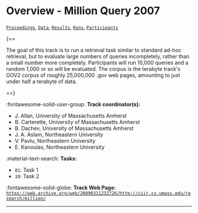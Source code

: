 # Overview - Million Query 2007

[`Proceedings`](./proceedings.md), [`Data`](./data.md), [`Results`](./results.md), [`Runs`](./runs.md), [`Participants`](./participants.md)

{==

The goal of this track is to run a retrieval task similar to standard ad-hoc retrieval, but to evaluate large numbers of queries incompletely, rather than a small number more completely.   Participants will run 10,000 queries and a random 1,000 or so will be evaluated. The corpus is the terabyte track's GOV2 corpus of roughly 25,000,000 .gov web pages, amounting to just under half a terabyte of data.

==}

:fontawesome-solid-user-group: **Track coordinator(s):**

- J. Allan, University of Massachusetts Amherst 
- B. Carterette, University of Massachusetts Amherst 
- B. Dachev, University of Massachusetts Amherst 
- J. A. Aslam, Northeastern University 
- V. Pavlu, Northeastern University 
- E. Kanoulas, Northeastern University 

:material-text-search: **Tasks:**

- `01`: Task 1 
- `10`: Task 2 

:fontawesome-solid-globe: **Track Web Page:** [`https://web.archive.org/web/20090311232726/http://ciir.cs.umass.edu/research/million/`](https://web.archive.org/web/20090311232726/http://ciir.cs.umass.edu/research/million/) 

---

